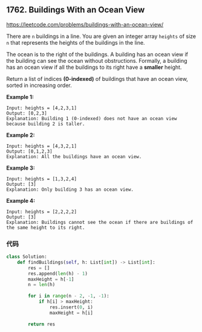 ## 1762. Buildings With an Ocean View

https://leetcode.com/problems/buildings-with-an-ocean-view/

There are `n` buildings in a line. You are given an integer array `heights` of size `n` that represents the heights of the buildings in the line.

The ocean is to the right of the buildings. A building has an ocean view if the building can see the ocean without obstructions. Formally, a building has an ocean view if all the buildings to its right have a **smaller** height.

Return a list of indices **(0-indexed)** of buildings that have an ocean view, sorted in increasing order.

 

**Example 1:**

```
Input: heights = [4,2,3,1]
Output: [0,2,3]
Explanation: Building 1 (0-indexed) does not have an ocean view because building 2 is taller.
```

**Example 2:**

```
Input: heights = [4,3,2,1]
Output: [0,1,2,3]
Explanation: All the buildings have an ocean view.
```

**Example 3:**

```
Input: heights = [1,3,2,4]
Output: [3]
Explanation: Only building 3 has an ocean view.
```

**Example 4:**

```
Input: heights = [2,2,2,2]
Output: [3]
Explanation: Buildings cannot see the ocean if there are buildings of the same height to its right.
```



### 代码

```python
class Solution:
    def findBuildings(self, h: List[int]) -> List[int]:
        res = []
        res.append(len(h) - 1)
        maxHeight = h[-1]
        n = len(h)
        
        for i in range(n - 2, -1, -1):
            if h[i] > maxHeight:
                res.insert(0, i)
                maxHeight = h[i]
        
        return res
```

